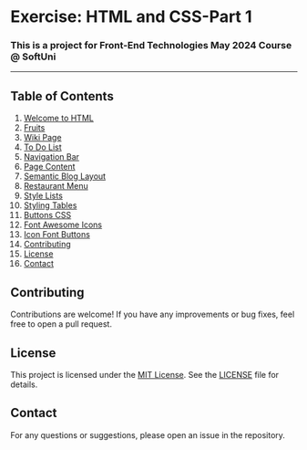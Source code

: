 # Exercise: HTML and CSS-Part 1
### This is a project for Front-End Technologies May 2024 Course @ SoftUni
---
## Table of Contents
1. [Welcome to HTML](#1-welcome-to-html)
2. [Fruits](#2-fruits)
3. [Wiki Page](#3-wiki-page)
4. [To Do List](#4-to-do-list)
5. [Navigation Bar](#5-navigation-bar)
6. [Page Content](#6-page-content)
7. [Semantic Blog Layout](#7-semantic-blog-layout)
8. [Restaurant Menu](#8-restaurant-menu)
9. [Style Lists](#9-style-lists)
10. [Styling Tables](#10-styling-tables)
11. [Buttons CSS](#11-buttons-css)
12. [Font Awesome Icons](#12-font-awesome-icons)
13. [Icon Font Buttons](#13-icon-font-buttons)
14. [Contributing](#Contributing)
15. [License](#License)
16. [Contact](#Contact)
    
## Contributing
Contributions are welcome! If you have any improvements or bug fixes, feel free to open a pull request.

## License
This project is licensed under the [MIT License](LICENSE). See the [LICENSE](LICENSE) file for details.

## Contact
For any questions or suggestions, please open an issue in the repository.
